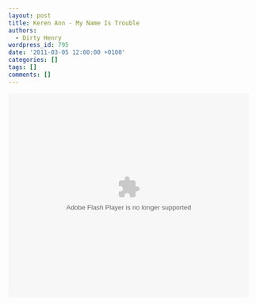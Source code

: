 ```yaml
---
layout: post
title: Keren Ann - My Name Is Trouble
authors:
  - Dirty Henry
wordpress_id: 795
date: '2011-03-05 12:00:00 +0100'
categories: []
tags: []
comments: []
---
```

<object id="flashObj" width="486" height="412" classid="clsid:D27CDB6E-AE6D-11cf-96B8-444553540000" codebase="http://download.macromedia.com/pub/shockwave/cabs/flash/swflash.cab#version=9,0,47,0"><param name="movie" value="http://c.brightcove.com/services/viewer/federated_f9?isVid=1" /><param name="bgcolor" value="#FFFFFF" /><param name="flashVars" value="videoId=753766934001&linkBaseURL=www.kerenann.com%2Fvideos%2Fclips%2Fmy_name_is_trouble&playerID=62744237001&playerKey=AQ~~,AAAADpP64vk~,nDKgBwAsDJBo8zJv_3Lk4xgtoK8ulEJ9&domain=embed&dynamicStreaming=true" /><param name="base" value="http://admin.brightcove.com" /><param name="seamlesstabbing" value="false" /><param name="allowFullScreen" value="true" /><param name="swLiveConnect" value="true" /><param name="allowScriptAccess" value="always" /><embed src="http://c.brightcove.com/services/viewer/federated_f9?isVid=1" bgcolor="#FFFFFF" flashVars="videoId=753766934001&linkBaseURL=www.kerenann.com%2Fvideos%2Fclips%2Fmy_name_is_trouble&playerID=62744237001&playerKey=AQ~~,AAAADpP64vk~,nDKgBwAsDJBo8zJv_3Lk4xgtoK8ulEJ9&domain=embed&dynamicStreaming=true" base="http://admin.brightcove.com" name="flashObj" width="486" height="412" seamlesstabbing="false" type="application/x-shockwave-flash" allowFullScreen="true" swLiveConnect="true" allowScriptAccess="always" pluginspage="http://www.macromedia.com/shockwave/download/index.cgi?P1_Prod_Version=ShockwaveFlash"></embed></object>

